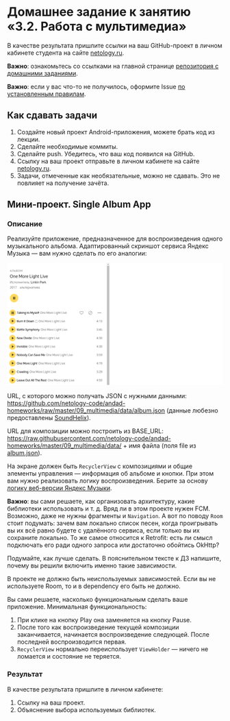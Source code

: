 # Домашнее задание к занятию «3.2. Работа с мультимедиа»

В качестве результата пришлите ссылки на ваш GitHub-проект в личном кабинете студента на сайте [netology.ru](https://netology.ru).

**Важно**: ознакомьтесь со ссылками на главной странице [репозитория с домашними заданиями](../README.md).

**Важно**: если у вас что-то не получилось, оформите Issue [по установленным правилам](../report-requirements.md).

## Как сдавать задачи

1. Создайте новый проект Android-приложения, можете брать код из лекции.
1. Сделайте необходимые коммиты.
1. Сделайте push. Убедитесь, что ваш код появился на GitHub.
1. Ссылку на ваш проект отправьте в личном кабинете на сайте [netology.ru](https://netology.ru).
1. Задачи, отмеченные как необязательные, можно не сдавать. Это не повлияет на получение зачёта.

## Мини-проект. Single Album App

### Описание

Реализуйте приложение, предназначенное для воспроизведения одного музыкального альбома. Адаптированный скриншот сервиса Яндекс Музыка — вам нужно сделать по его аналогии:

![](pic/yandex-music.png)

URL, с которого можно получать JSON с нужными данными: https://github.com/netology-code/andad-homeworks/raw/master/09_multimedia/data/album.json (данные любезно предоставлены [SoundHelix](https://www.soundhelix.com)).

URL для композиции можно построить из BASE_URL: https://raw.githubusercontent.com/netology-code/andad-homeworks/master/09_multimedia/data/ + имя файла (поля file из [album.json](https://github.com/netology-code/andad-homeworks/raw/master/09_multimedia/data/album.json)).

На экране должен быть `RecyclerView` с композициями и общие элементы управления — информация об альбоме и кнопки. При этом вам нужно реализовать логику воспроизведения. Берите за основу [логику веб-версии Яндекс Музыки](https://music.yandex.ru/artist/36800/albums).

**Важно**: вы сами решаете, как организовать архитектуру, какие библиотеки использовать и т. д. Вряд ли в этом проекте нужен FCM. Возможно, даже не нужны фрагменты и `Navigation`. А вот по поводу `Room` стоит подумать: зачем вам локально список песен, когда проигрывать вы их всё равно будете с удалённого сервиса, если только вы их сохраните локально. То же самое относится к Retrofit: есть ли смысл подключать его ради одного запроса или достаточно обойтись OkHttp?

Подумайте, как лучше сделать. В пояснительном тексте к ДЗ напишите, почему вы решили включить именно такие зависимости.

В проекте не должно быть неиспользуемых зависимостей. Если вы не используете Room, то и в dependency его быть не должно.

Вы сами решаете, насколько функциональным сделать ваше приложение. Минимальная функциональность:
1. При клике на кнопку Play она заменяется на кнопку Pause.
1. После того как воспроизведение текущей композиции заканчивается, начинается воспроизведение следующей. После последней воспроизводится первая.
1. `RecyclerView` нормально переиспользует `ViewHolder` — ничего не ломается и состояние не теряется.

### Результат

В качестве результата пришлите в личном кабинете:
1. Ссылку на ваш проект.
1. Объяснение выбора используемых библиотек.
